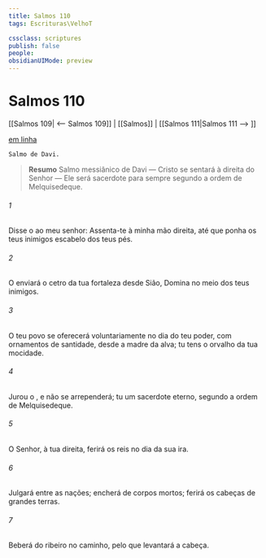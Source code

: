 ```yaml
---
title: Salmos 110
tags: Escrituras\VelhoT

cssclass: scriptures
publish: false
people:
obsidianUIMode: preview
---
```


# Salmos 110
[[Salmos 109| <-- Salmos 109]] | [[Salmos]] | [[Salmos 111|Salmos 111 --> ]]

[em linha](https://churchofjesuschrist.org/study/scriptures/ot/ps/110?lang=por)

```
Salmo de Davi.
```

> __Resumo__
Salmo messiânico de Davi — Cristo se sentará à direita do Senhor — Ele será sacerdote para sempre segundo a ordem de Melquisedeque.

###### 1 
Disse o  ao meu senhor: Assenta-te à minha mão direita, até que ponha os teus inimigos  escabelo dos teus pés.

###### 2 
O  enviará o cetro da tua fortaleza desde Sião,  Domina no meio dos teus inimigos.

###### 3 
O teu povo se oferecerá voluntariamente no dia do teu poder, com ornamentos de santidade, desde a madre da alva; tu tens o orvalho da tua mocidade.

###### 4 
Jurou o , e não se arrependerá; tu  um sacerdote eterno, segundo a ordem de Melquisedeque.

###### 5 
O Senhor, à tua direita, ferirá os reis no dia da sua ira.

###### 6 
Julgará entre as nações;  encherá de corpos mortos; ferirá os cabeças de grandes terras.

###### 7 
Beberá do ribeiro no caminho, pelo que levantará a cabeça.

